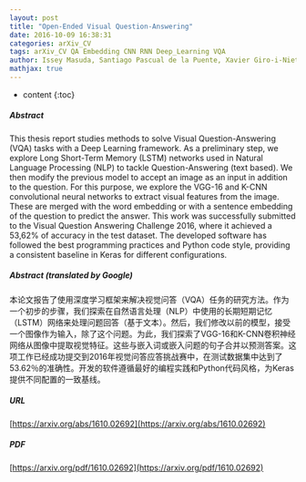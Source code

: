 ```yaml
---
layout: post
title: "Open-Ended Visual Question-Answering"
date: 2016-10-09 16:38:31
categories: arXiv_CV
tags: arXiv_CV QA Embedding CNN RNN Deep_Learning VQA
author: Issey Masuda, Santiago Pascual de la Puente, Xavier Giro-i-Nieto
mathjax: true
---
```


* content
{:toc}

##### Abstract
This thesis report studies methods to solve Visual Question-Answering (VQA) tasks with a Deep Learning framework. As a preliminary step, we explore Long Short-Term Memory (LSTM) networks used in Natural Language Processing (NLP) to tackle Question-Answering (text based). We then modify the previous model to accept an image as an input in addition to the question. For this purpose, we explore the VGG-16 and K-CNN convolutional neural networks to extract visual features from the image. These are merged with the word embedding or with a sentence embedding of the question to predict the answer. This work was successfully submitted to the Visual Question Answering Challenge 2016, where it achieved a 53,62% of accuracy in the test dataset. The developed software has followed the best programming practices and Python code style, providing a consistent baseline in Keras for different configurations.

##### Abstract (translated by Google)
本论文报告了使用深度学习框架来解决视觉问答（VQA）任务的研究方法。作为一个初步的步骤，我们探索在自然语言处理（NLP）中使用的长期短期记忆（LSTM）网络来处理问题回答（基于文本）。然后，我们修改以前的模型，接受一个图像作为输入，除了这个问题。为此，我们探索了VGG-16和K-CNN卷积神经网络从图像中提取视觉特征。这些与嵌入词或嵌入问题的句子合并以预测答案。这项工作已经成功提交到2016年视觉问答应答挑战赛中，在测试数据集中达到了53.62％的准确性。开发的软件遵循最好的编程实践和Python代码风格，为Keras提供不同配置的一致基线。

##### URL
[https://arxiv.org/abs/1610.02692](https://arxiv.org/abs/1610.02692)

##### PDF
[https://arxiv.org/pdf/1610.02692](https://arxiv.org/pdf/1610.02692)

